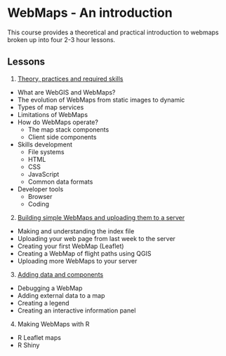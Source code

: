 # WebMaps - An introduction

This course provides a theoretical and practical introduction to webmaps broken up into four 2-3 hour lessons.

## Lessons

1. [Theory, practices and required skills](Lesson1.html)
  - What are WebGIS and WebMaps?
  - The evolution of WebMaps from static images to dynamic
  - Types of map services
  - Limitations of WebMaps
  - How do WebMaps operate?
    - The map stack components
    - Client side components
  - Skills development
    - File systems
    - HTML
    - CSS
    - JavaScript
    - Common data formats
  - Developer tools
    - Browser
    - Coding 
  
2. [Building simple WebMaps and uploading them to a server](Lesson2.html)
  - Making and understanding the index file
  - Uploading your web page from last week to the server
  - Creating your first WebMap (Leaflet)
  - Creating a WebMap of flight paths using QGIS
  - Uploading more WebMaps to your server
  
3. [Adding data and components](Lesson3.html)
  - Debugging a WebMap
  - Adding external data to a map
  - Creating a legend
  - Creating an interactive information panel

4. Making WebMaps with R
  - R Leaflet maps
  - R Shiny
